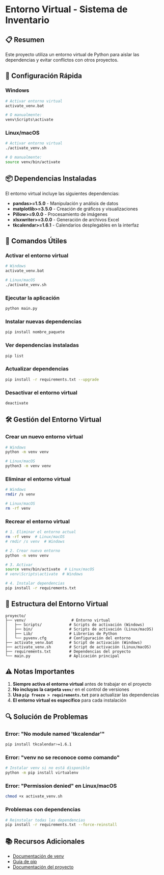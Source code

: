 # Entorno Virtual - Sistema de Inventario

## 📋 Resumen

Este proyecto utiliza un entorno virtual de Python para aislar las dependencias y evitar conflictos con otros proyectos.

## 🚀 Configuración Rápida

### Windows
```bash
# Activar entorno virtual
activate_venv.bat

# O manualmente:
venv\Scripts\activate
```

### Linux/macOS
```bash
# Activar entorno virtual
./activate_venv.sh

# O manualmente:
source venv/bin/activate
```

## 📦 Dependencias Instaladas

El entorno virtual incluye las siguientes dependencias:

- **pandas>=1.5.0** - Manipulación y análisis de datos
- **matplotlib>=3.5.0** - Creación de gráficos y visualizaciones
- **Pillow>=9.0.0** - Procesamiento de imágenes
- **xlsxwriter>=3.0.0** - Generación de archivos Excel
- **tkcalendar>=1.6.1** - Calendarios desplegables en la interfaz

## 🔧 Comandos Útiles

### Activar el entorno virtual
```bash
# Windows
activate_venv.bat

# Linux/macOS
./activate_venv.sh
```

### Ejecutar la aplicación
```bash
python main.py
```

### Instalar nuevas dependencias
```bash
pip install nombre_paquete
```

### Ver dependencias instaladas
```bash
pip list
```

### Actualizar dependencias
```bash
pip install -r requirements.txt --upgrade
```

### Desactivar el entorno virtual
```bash
deactivate
```

## 🛠️ Gestión del Entorno Virtual

### Crear un nuevo entorno virtual
```bash
# Windows
python -m venv venv

# Linux/macOS
python3 -m venv venv
```

### Eliminar el entorno virtual
```bash
# Windows
rmdir /s venv

# Linux/macOS
rm -rf venv
```

### Recrear el entorno virtual
```bash
# 1. Eliminar el entorno actual
rm -rf venv  # Linux/macOS
# rmdir /s venv  # Windows

# 2. Crear nuevo entorno
python -m venv venv

# 3. Activar
source venv/bin/activate  # Linux/macOS
# venv\Scripts\activate  # Windows

# 4. Instalar dependencias
pip install -r requirements.txt
```

## 📁 Estructura del Entorno Virtual

```
proyecto/
├── venv/                    # Entorno virtual
│   ├── Scripts/            # Scripts de activación (Windows)
│   ├── bin/                # Scripts de activación (Linux/macOS)
│   ├── Lib/                # Librerías de Python
│   └── pyvenv.cfg          # Configuración del entorno
├── activate_venv.bat       # Script de activación (Windows)
├── activate_venv.sh        # Script de activación (Linux/macOS)
├── requirements.txt        # Dependencias del proyecto
└── main.py                 # Aplicación principal
```

## ⚠️ Notas Importantes

1. **Siempre activa el entorno virtual** antes de trabajar en el proyecto
2. **No incluyas la carpeta `venv/`** en el control de versiones
3. **Usa `pip freeze > requirements.txt`** para actualizar las dependencias
4. **El entorno virtual es específico** para cada instalación

## 🔍 Solución de Problemas

### Error: "No module named 'tkcalendar'"
```bash
pip install tkcalendar>=1.6.1
```

### Error: "venv no se reconoce como comando"
```bash
# Instalar venv si no está disponible
python -m pip install virtualenv
```

### Error: "Permission denied" en Linux/macOS
```bash
chmod +x activate_venv.sh
```

### Problemas con dependencias
```bash
# Reinstalar todas las dependencias
pip install -r requirements.txt --force-reinstall
```

## 📚 Recursos Adicionales

- [Documentación de venv](https://docs.python.org/3/library/venv.html)
- [Guía de pip](https://pip.pypa.io/en/stable/)
- [Documentación del proyecto](docs/README.md) 